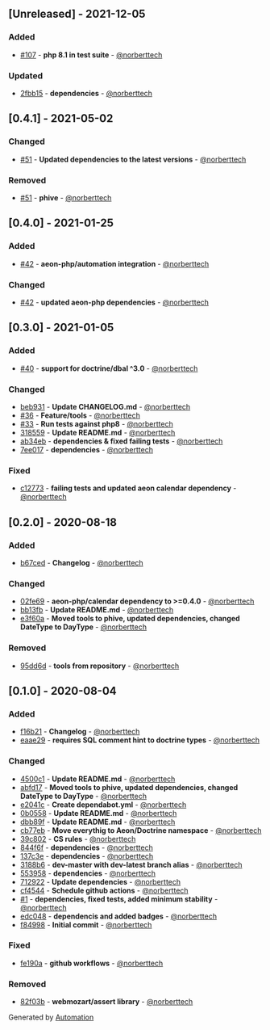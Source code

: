 ## [Unreleased] - 2021-12-05

### Added
- [#107](https://github.com/aeon-php/calendar-doctrine/pull/107) - **php 8.1 in test suite** - [@norberttech](https://github.com/norberttech)

### Updated
- [2fbb15](https://github.com/aeon-php/calendar-doctrine/commit/2fbb1553bca579268bbaa7d0c302a7ed25be5cd2) - **dependencies** - [@norberttech](https://github.com/norberttech)

## [0.4.1] - 2021-05-02

### Changed
- [#51](https://github.com/aeon-php/calendar-doctrine/pull/51) - **Updated dependencies to the latest versions** - [@norberttech](https://github.com/norberttech)

### Removed
- [#51](https://github.com/aeon-php/calendar-doctrine/pull/51) - **phive** - [@norberttech](https://github.com/norberttech)

## [0.4.0] - 2021-01-25

### Added
- [#42](https://github.com/aeon-php/calendar-doctrine/pull/42) - **aeon-php/automation integration** - [@norberttech](https://github.com/norberttech)

### Changed
- [#42](https://github.com/aeon-php/calendar-doctrine/pull/42) - **updated aeon-php dependencies** - [@norberttech](https://github.com/norberttech)

## [0.3.0] - 2021-01-05

### Added
- [#40](https://github.com/aeon-php/calendar-doctrine/pull/40) - **support for doctrine/dbal ^3.0** - [@norberttech](https://github.com/norberttech)

### Changed
- [beb931](https://github.com/aeon-php/calendar-doctrine/commit/beb9311af2c56e0d06ac3d227b64d6731f0e846e) - **Update CHANGELOG.md** - [@norberttech](https://github.com/norberttech)
- [#36](https://github.com/aeon-php/calendar-doctrine/pull/36) - **Feature/tools** - [@norberttech](https://github.com/norberttech)
- [#33](https://github.com/aeon-php/calendar-doctrine/pull/33) - **Run tests against php8** - [@norberttech](https://github.com/norberttech)
- [318559](https://github.com/aeon-php/calendar-doctrine/commit/318559df993d1e9792a3d3297a9d7de3cead2a12) - **Update README.md** - [@norberttech](https://github.com/norberttech)
- [ab34eb](https://github.com/aeon-php/calendar-doctrine/commit/ab34eb2080fa2b735c641993508e36c5a83e649d) - **dependencies & fixed failing tests** - [@norberttech](https://github.com/norberttech)
- [7ee017](https://github.com/aeon-php/calendar-doctrine/commit/7ee0173aad3e93c05f0a66c4fcaff814954b5ba5) - **dependencies** - [@norberttech](https://github.com/norberttech)

### Fixed
- [c12773](https://github.com/aeon-php/calendar-doctrine/commit/c1277322ae426f1ba5fa16dadc424770d3d28f27) - **failing tests and updated aeon calendar dependency** - [@norberttech](https://github.com/norberttech)

## [0.2.0] - 2020-08-18

### Added
- [b67ced](https://github.com/aeon-php/calendar-doctrine/commit/b67ced84117587bcac6f4afe7b68075cf8694f1a) - **Changelog** - [@norberttech](https://github.com/norberttech)

### Changed
- [02fe69](https://github.com/aeon-php/calendar-doctrine/commit/02fe690d89a995b215db406806ed435a22273906) - **aeon-php/calendar dependency to >=0.4.0** - [@norberttech](https://github.com/norberttech)
- [bb13fb](https://github.com/aeon-php/calendar-doctrine/commit/bb13fbbe879d6cfb277927f96983cd25a570ef65) - **Update README.md** - [@norberttech](https://github.com/norberttech)
- [e3f60a](https://github.com/aeon-php/calendar-doctrine/commit/e3f60a3b7be78b800c75adac7438bf2e667b97da) - **Moved tools to phive, updated dependencies, changed DateType to DayType** - [@norberttech](https://github.com/norberttech)

### Removed
- [95dd6d](https://github.com/aeon-php/calendar-doctrine/commit/95dd6d8fd63f465cae4c12c12d6f3c0de8b40a1b) - **tools from repository** - [@norberttech](https://github.com/norberttech)

## [0.1.0] - 2020-08-04

### Added
- [f16b21](https://github.com/aeon-php/calendar-doctrine/commit/f16b2188528972bca985e32105d9811dce30bb05) - **Changelog** - [@norberttech](https://github.com/norberttech)
- [eaae29](https://github.com/aeon-php/calendar-doctrine/commit/eaae296ce779812d6d1c655ab5ccca85f0a98180) - **requires SQL comment hint to doctrine types** - [@norberttech](https://github.com/norberttech)

### Changed
- [4500c1](https://github.com/aeon-php/calendar-doctrine/commit/4500c1f4e9b4eabcf442c5de1ef6e6b634eb1167) - **Update README.md** - [@norberttech](https://github.com/norberttech)
- [abfd17](https://github.com/aeon-php/calendar-doctrine/commit/abfd1773235eadbef6d5fbc344256bc60a92bf6c) - **Moved tools to phive, updated dependencies, changed DateType to DayType** - [@norberttech](https://github.com/norberttech)
- [e2041c](https://github.com/aeon-php/calendar-doctrine/commit/e2041c4d32d1d9f3b3f36cd18d206b3cdf9c376d) - **Create dependabot.yml** - [@norberttech](https://github.com/norberttech)
- [0b0558](https://github.com/aeon-php/calendar-doctrine/commit/0b0558c0fbf908df0d3cba861b4b312abeae623b) - **Update README.md** - [@norberttech](https://github.com/norberttech)
- [dbb89f](https://github.com/aeon-php/calendar-doctrine/commit/dbb89fc90a2e2d0a6a28163c11185ca388534348) - **Update README.md** - [@norberttech](https://github.com/norberttech)
- [cb77eb](https://github.com/aeon-php/calendar-doctrine/commit/cb77eb602c917ad6fd07b0e909ccabbb5392e609) - **Move everythig to Aeon/Doctrine namespace** - [@norberttech](https://github.com/norberttech)
- [39c802](https://github.com/aeon-php/calendar-doctrine/commit/39c802d572511e8c00df235053a25309453dfdb1) - **CS rules** - [@norberttech](https://github.com/norberttech)
- [844f6f](https://github.com/aeon-php/calendar-doctrine/commit/844f6f4b98d893b18335eaf8ebc49597a2d2e390) - **dependencies** - [@norberttech](https://github.com/norberttech)
- [137c3e](https://github.com/aeon-php/calendar-doctrine/commit/137c3ec033883cf77a593e32cca2b00dc12c79d1) - **dependencies** - [@norberttech](https://github.com/norberttech)
- [3188b6](https://github.com/aeon-php/calendar-doctrine/commit/3188b625e9d58e62c0bcc665a400b7d995a599c4) - **dev-master with dev-latest branch alias** - [@norberttech](https://github.com/norberttech)
- [553958](https://github.com/aeon-php/calendar-doctrine/commit/5539589204050755d6d148e837a288444a181ed8) - **dependencies** - [@norberttech](https://github.com/norberttech)
- [712922](https://github.com/aeon-php/calendar-doctrine/commit/7129227cf7cb805dd08504ba09c21f0245febfd1) - **Update dependencies** - [@norberttech](https://github.com/norberttech)
- [cf4544](https://github.com/aeon-php/calendar-doctrine/commit/cf4544c85b433073c64efcf08c78fc17b5f13dbf) - **Schedule github actions** - [@norberttech](https://github.com/norberttech)
- [#1](https://github.com/aeon-php/calendar-doctrine/pull/1) - **dependencies, fixed tests, added minimum stability** - [@norberttech](https://github.com/norberttech)
- [edc048](https://github.com/aeon-php/calendar-doctrine/commit/edc0488667080dad707962eea820b7d5aa3d7a7e) - **dependencis and added badges** - [@norberttech](https://github.com/norberttech)
- [f84998](https://github.com/aeon-php/calendar-doctrine/commit/f84998e6a9f5587064188aca55572698efe48fa2) - **Initial commit** - [@norberttech](https://github.com/norberttech)

### Fixed
- [fe190a](https://github.com/aeon-php/calendar-doctrine/commit/fe190ae3fca30d4b90e3f83fa98713e8ecad3d05) - **github workflows** - [@norberttech](https://github.com/norberttech)

### Removed
- [82f03b](https://github.com/aeon-php/calendar-doctrine/commit/82f03bf09657d2c272a0abeeccc413669b981ba9) - **webmozart/assert library** - [@norberttech](https://github.com/norberttech)

Generated by [Automation](https://github.com/aeon-php/automation)